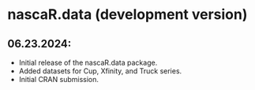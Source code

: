 # nascaR.data (development version)

## 06.23.2024:
* Initial release of the nascaR.data package.
* Added datasets for Cup, Xfinity, and Truck series.
* Initial CRAN submission.
